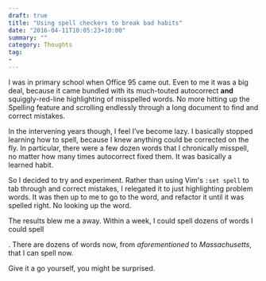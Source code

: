 ```yaml
---
draft: true
title: "Using spell checkers to break bad habits"
date: "2016-04-11T10:05:23+10:00"
summary: ""
category: Thoughts
tag:
- 
---
```

I was in primary school when Office 95 came out. Even to me it was a big deal, because it came bundled with its much-touted autocorrect **and** squiggly-red-line highlighting of misspelled words. No more hitting up the Spelling feature and scrolling endlessly through a long document to find and correct mistakes.

In the intervening years though, I feel I’ve become lazy. I basically stopped learning how to spell, because I knew anything could be corrected on the fly. In particular, there were a few dozen words that I chronically misspell, no matter how many times autocorrect fixed them. It was basically a learned habit.

So I decided to try and experiment. Rather than using Vim's <code>:set spell</code> to tab through and correct mistakes, I relegated it to just highlighting problem words. It was then up to me to go to the word, and refactor it until it was spelled right. No looking up the word.

The results blew me a away. Within a week, I could spell dozens of words I could spell

. There are dozens of words now, from *aforementioned* to *Massachusetts*, that I can spell now.

Give it a go yourself, you might be surprised.

